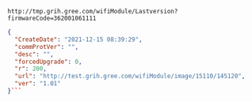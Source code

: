 `http://tmp.grih.gree.com/wifiModule/Lastversion?firmwareCode=362001061111`

```json
{
  "CreateDate": "2021-12-15 08:39:29",
  "commProtVer": "",
  "desc": "",
  "forcedUpgrade": 0,
  "r": 200,
  "url": "http://test.grih.gree.com/wifiModule/image/15110/145120",
  "ver": "1.01"
}```